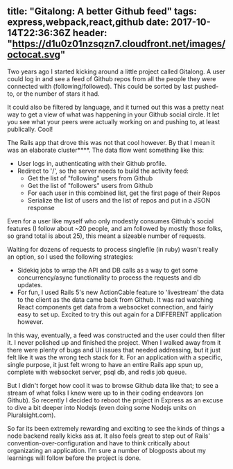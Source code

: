 title: "Gitalong: A better Github feed"
tags: express,webpack,react,github
date: 2017-10-14T22:36:36Z
header: "https://d1u0z01nzsqzn7.cloudfront.net/images/octocat.svg"
----

Two years ago I started kicking around a little project called Gitalong. A user could log in and see a feed of Github repos from all the people they were connected with (following/followed).  This could be sorted by last pushed-to, or the number of stars it had.

It could also be filtered by language, and it turned out this was a pretty neat way to get a view of what was happening in your Github social circle.  It let you see what your peers were actually working on and pushing to, at least publically.  Cool!

The Rails app that drove this was not that cool however.  By that I mean it was an elaborate cluster****.  The data flow went something like this:

- User logs in, authenticating with their Github profile.
- Redirect to '/', so the server needs to build the activity feed:
  - Get the list of "following" users from Github
  - Get the list of "followers" users from Github
  - For each user in this combined list, get the first page of their Repos
  - Serialize the list of users and the list of repos and put in a JSON response

Even for a user like myself who only modestly consumes Github's social features (I follow about ~20 people, and am followed by mostly those folks, so grand total is about 25), this meant a sizeable number of requests.

Waiting for dozens of requests to process singlefile (in ruby) wasn't really an option, so I used the following strategies:
- Sidekiq jobs to wrap the API and DB calls as a way to get some concurrency/async functionality to process the requests and db updates.
- For fun, I used Rails 5's new ActionCable feature to 'livestream' the data to the client as the data came back from Github.  It was rad watching React components get data from a websocket connection, and fairly easy to set up.  Excited to try this out again for a DIFFERENT application however.

In this way, eventually, a feed was constructed and the user could then filter it.  I never polished up and finished the project.  When I walked away from it there were plenty of bugs and UI issues that needed addressing, but it just felt like it was the wrong tech stack for it.  For an application with a specific, single purpose, it just felt wrong to have an entire Rails app spun up, complete with websocket server, psql db, and redis job queue.

But I didn't forget how cool it was to browse Github data like that; to see a stream of what folks I knew were up to in their coding endeavors (on Github).  So recently I decided to reboot the project in Express as an excuse to dive a bit deeper into Nodejs (even doing some Nodejs units on Pluralsight.com).

So far its been extremely rewarding and exciting to see the kinds of things a node backend really kicks ass at.  It also feels great to step out of Rails' convention-over-configuration and have to think critically about organizating an application.  I'm sure a number of blogposts about my learnings will follow before the project is done.
